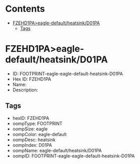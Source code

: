 



Contents
========

* [FZEHD1PA>eagle-default/heatsink/D01PA](#fzehd1paeagle-defaultheatsinkd01pa)
	* [Tags](#tags)

# FZEHD1PA>eagle-default/heatsink/D01PA

- ID: FOOTPRINT-eagle-eagle-default-heatsink-D01PA
- Hex ID: FZEHD1PA
- Name: 
- Description: 

## Tags

- hexID: FZEHD1PA
- oompType: FOOTPRINT
- oompSize: eagle
- oompColor: eagle-default
- oompDesc: heatsink
- oompIndex: D01PA
- oompName: eagle-default/heatsink/D01PA
- oompID: FOOTPRINT-eagle-eagle-default-heatsink-D01PA

